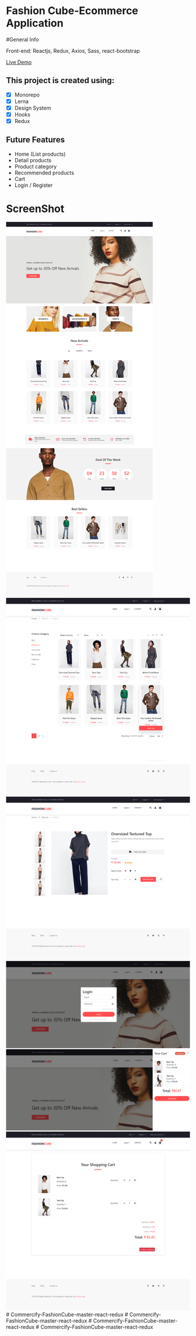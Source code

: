 # Fashion Cube-Ecommerce Application

#General Info

Front-end: Reactjs, Redux, Axios, Sass, react-bootstrap

[Live Demo](https://quintuslabs.github.io/fashion-cube)

## This project is created using:

- [x] Monorepo
- [x] Lerna
- [x] Design System
- [x] Hooks
- [x] Redux

## Future Features

- Home (List products)
- Detail products
- Product category
- Recommended products
- Cart
- Login / Register

# ScreenShot

<img src="screen/screen1.png">
<img src="screen/screen2.png">
<img src="screen/screen3.png">
<img src="screen/screen4.png">
<img src="screen/screen5.png">
<img src="screen/screen6.png">
#   C o m m e r c i f y - F a s h i o n C u b e - m a s t e r - r e a c t - r e d u x 
 
 #   C o m m e r c i f y - F a s h i o n C u b e - m a s t e r - r e a c t - r e d u x 
 
 #   C o m m e r c i f y - F a s h i o n C u b e - m a s t e r - r e a c t - r e d u x 
 
 #   C o m m e r c i f y - F a s h i o n C u b e - m a s t e r - r e a c t - r e d u x 
 
 
